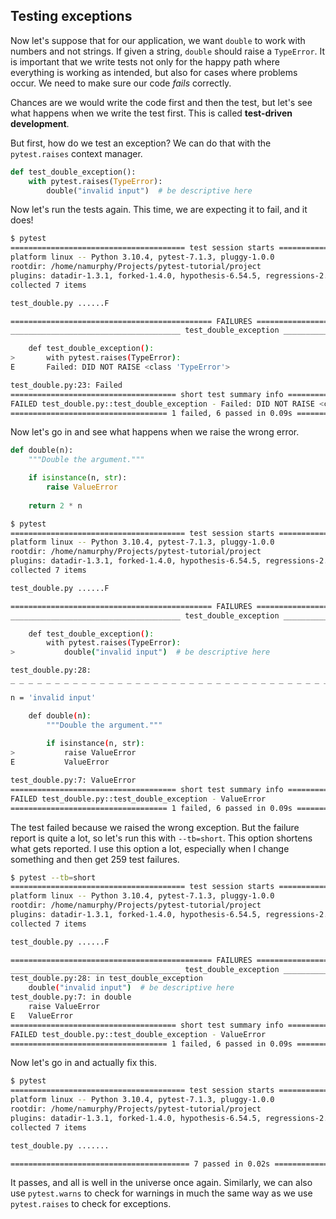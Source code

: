 ## Testing exceptions

Now let's suppose that for our application, we want `double` to work 
with numbers and not strings.  If given a string, `double` should raise
a `TypeError`.  It is important that we write tests not only for the 
happy path where everything is working as intended, but also for cases
where problems occur.  We need to make sure our code *fails* correctly.

Chances are we would write the code first and then the test, but let's 
see what happens when we write the test first.  This is called
**test-driven development**.

But first, how do we test an exception?  We can do that with the
`pytest.raises` context manager.

```python
def test_double_exception():
    with pytest.raises(TypeError):
        double("invalid input")  # be descriptive here
```

Now let's run the tests again.  This time, we are expecting it to fail,
and it does!

```bash
$ pytest
======================================= test session starts ========================================
platform linux -- Python 3.10.4, pytest-7.1.3, pluggy-1.0.0
rootdir: /home/namurphy/Projects/pytest-tutorial/project
plugins: datadir-1.3.1, forked-1.4.0, hypothesis-6.54.5, regressions-2.3.1, xdist-2.5.0, anyio-3.6.1
collected 7 items                                                                                  

test_double.py ......F                                                                       [100%]

============================================= FAILURES =============================================
______________________________________ test_double_exception _______________________________________

    def test_double_exception():
>       with pytest.raises(TypeError):
E       Failed: DID NOT RAISE <class 'TypeError'>

test_double.py:23: Failed
===================================== short test summary info ======================================
FAILED test_double.py::test_double_exception - Failed: DID NOT RAISE <class 'TypeError'>
=================================== 1 failed, 6 passed in 0.09s ====================================
```

Now let's go in and see what happens when we raise the wrong error.

```python
def double(n):
    """Double the argument."""

    if isinstance(n, str):
        raise ValueError
    
    return 2 * n
```


```bash
$ pytest
======================================= test session starts ========================================
platform linux -- Python 3.10.4, pytest-7.1.3, pluggy-1.0.0
rootdir: /home/namurphy/Projects/pytest-tutorial/project
plugins: datadir-1.3.1, forked-1.4.0, hypothesis-6.54.5, regressions-2.3.1, xdist-2.5.0, anyio-3.6.1
collected 7 items                                                                                  

test_double.py ......F                                                                       [100%]

============================================= FAILURES =============================================
______________________________________ test_double_exception _______________________________________

    def test_double_exception():
        with pytest.raises(TypeError):
>           double("invalid input")  # be descriptive here

test_double.py:28: 
_ _ _ _ _ _ _ _ _ _ _ _ _ _ _ _ _ _ _ _ _ _ _ _ _ _ _ _ _ _ _ _ _ _ _ _ _ _ _ _ _ _ _ _ _ _ _ _ _ _ 

n = 'invalid input'

    def double(n):
        """Double the argument."""
    
        if isinstance(n, str):
>           raise ValueError
E           ValueError

test_double.py:7: ValueError
===================================== short test summary info ======================================
FAILED test_double.py::test_double_exception - ValueError
=================================== 1 failed, 6 passed in 0.09s ====================================
```

The test failed because we raised the wrong exception.  But the failure report is
quite a lot, so let's run this with ``--tb=short``.  This option shortens what
gets reported.  I use this option a lot, especially when I change something and
then get 259 test failures.  

```bash
$ pytest --tb=short
======================================= test session starts ========================================
platform linux -- Python 3.10.4, pytest-7.1.3, pluggy-1.0.0
rootdir: /home/namurphy/Projects/pytest-tutorial/project
plugins: datadir-1.3.1, forked-1.4.0, hypothesis-6.54.5, regressions-2.3.1, xdist-2.5.0, anyio-3.6.1
collected 7 items                                                                                  

test_double.py ......F                                                                       [100%]

============================================= FAILURES =============================================
______________________________________ test_double_exception _______________________________________
test_double.py:28: in test_double_exception
    double("invalid input")  # be descriptive here
test_double.py:7: in double
    raise ValueError
E   ValueError
===================================== short test summary info ======================================
FAILED test_double.py::test_double_exception - ValueError
=================================== 1 failed, 6 passed in 0.09s ====================================
```

Now let's go in and actually fix this.  

```bash
$ pytest
======================================= test session starts ========================================
platform linux -- Python 3.10.4, pytest-7.1.3, pluggy-1.0.0
rootdir: /home/namurphy/Projects/pytest-tutorial/project
plugins: datadir-1.3.1, forked-1.4.0, hypothesis-6.54.5, regressions-2.3.1, xdist-2.5.0, anyio-3.6.1
collected 7 items                                                                                  

test_double.py .......                                                                       [100%]

======================================== 7 passed in 0.02s =========================================
```

It passes, and all is well in the universe once again. Similarly, we can
also use `pytest.warns` to check for warnings in much the same way as we
use `pytest.raises` to check for exceptions.